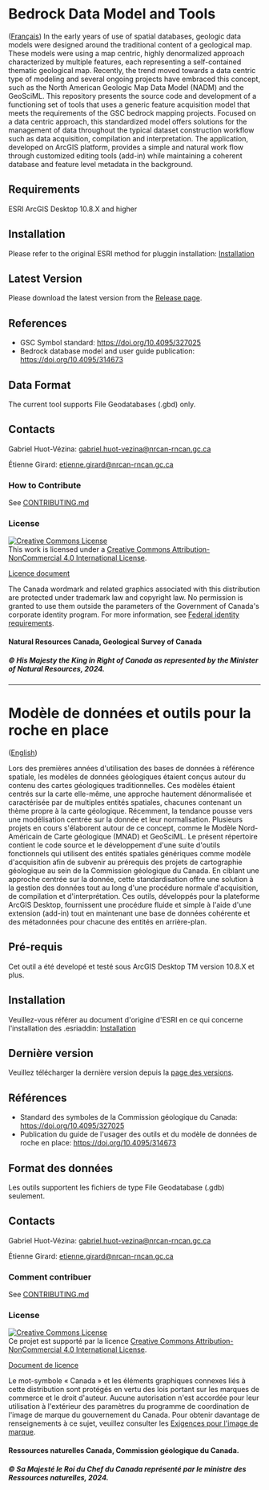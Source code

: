 # Bedrock Data Model and Tools

([Français](#Modèle-de-données-et-outils-pour-la-roche-en-place))
In the early years of use of spatial databases, geologic data models were designed around the traditional content of a geological map. These models were using a map centric, highly denormalized approach characterized by multiple features, each representing a self-contained thematic geological map. Recently, the trend moved towards a data centric type of modeling and several ongoing projects have embraced this concept, such as the North American Geologic Map Data Model (NADM) and the GeoSciML. This repository presents the source code and development of a functioning set of tools that uses a generic feature acquisition model that meets the requirements of the GSC bedrock mapping projects. Focused on a data centric approach, this standardized model offers solutions for the management of data throughout the typical dataset construction workflow such as data acquisition, compilation and interpretation. The application, developed on ArcGIS platform, provides a simple and natural work flow through customized editing tools (add-in) while maintaining a coherent database and feature level metadata in the background.

## Requirements

ESRI ArcGIS Desktop 10.8.X and higher

## Installation

Please refer to the original ESRI method for pluggin installation:
[Installation](https://desktop.arcgis.com/en/arcmap/latest/analyze/python-addins/sharing-and-installing-add-ins.htm)

## Latest Version

Please download the latest version from the [Release page](https://github.com/NRCan/GSC-Bedrock-Data-Model-and-Tools/releases).

## References

* GSC Symbol standard: https://doi.org/10.4095/327025
* Bedrock database model and user guide publication: https://doi.org/10.4095/314673

## Data Format

The current tool supports File Geodatabases (.gbd) only.

## Contacts

Gabriel Huot-Vézina: gabriel.huot-vezina@nrcan-rncan.gc.ca

Étienne Girard: etienne.girard@nrcan-rncan.gc.ca

### How to Contribute

See [CONTRIBUTING.md](CONTRIBUTING.md)

### License
<a rel="license" href="http://creativecommons.org/licenses/by-nc/4.0/"><img alt="Creative Commons License" style="border-width:0" src="https://i.creativecommons.org/l/by-nc/4.0/88x31.png" /></a><br />This work is licensed under a <a rel="license" href="http://creativecommons.org/licenses/by-nc/4.0/">Creative Commons Attribution-NonCommercial 4.0 International License</a>.

[Licence document](LICENCE.txt)

The Canada wordmark and related graphics associated with this distribution are protected under trademark law and copyright law. No permission is granted to use them outside the parameters of the Government of Canada's corporate identity program. For more information, see [Federal identity requirements](https://www.canada.ca/en/treasury-board-secretariat/topics/government-communications/federal-identity-requirements.html).

#### Natural Resources Canada, Geological Survey of Canada
##### © His Majesty the King in Right of Canada as represented by the Minister of Natural Resources, 2024.

______________________

# Modèle de données et outils pour la roche en place

([English](#Bedrock-Data-Model-and-Tools))

Lors des premières années d'utilisation des bases de données à référence spatiale, les modèles de données géologiques étaient conçus autour du contenu des cartes géologiques traditionnelles. Ces modèles étaient centrés sur la carte elle-même, une approche hautement dénormalisée et caractérisée par de multiples entités spatiales, chacunes contenant un thème propre à la carte géologique. Récemment, la tendance pousse vers une modélisation centrée sur la donnée et leur normalisation. Plusieurs projets en cours s'élaborent autour de ce concept, comme le Modèle Nord-Américain de Carte géologique (MNAD) et GeoSciML. Le présent répertoire contient le code source et le développement d'une suite d'outils fonctionnels qui utilisent des entités spatiales génériques comme modèle d'acquisition afin de subvenir au prérequis des projets de cartographie géologique au sein de la Commission géologique du Canada. En ciblant une approche centrée sur la donnée, cette standardisation offre une solution à la gestion des données tout au long d'une procédure normale d'acquisition, de compilation et d'interprétation. Ces outils, développés pour la plateforme ArcGIS Desktop, fournissent une procédure fluide et simple à l'aide d'une extension (add-in) tout en maintenant une base de données cohérente et des métadonnées pour chacune des entités en arrière-plan.

## Pré-requis

Cet outil a été developé et testé sous ArcGIS Desktop TM version 10.8.X et plus.

## Installation

Veuillez-vous référer au document d'origine d'ESRI en ce qui concerne l'installation des .esriaddin:
[Installation](https://desktop.arcgis.com/en/arcmap/latest/analyze/python-addins/sharing-and-installing-add-ins.htm)

## Dernière version

Veuillez télécharger la dernière version depuis la [page des versions](https://github.com/NRCan/GSC-Bedrock-Data-Model-and-Tools/releases).

## Références

* Standard des symboles de la Commission géologique du Canada: https://doi.org/10.4095/327025
* Publication du guide de l'usager des outils et du modèle de données de roche en place: https://doi.org/10.4095/314673

## Format des données

Les outils supportent les fichiers de type File Geodatabase (.gdb) seulement.

## Contacts

Gabriel Huot-Vézina: gabriel.huot-vezina@nrcan-rncan.gc.ca

Étienne Girard: etienne.girard@nrcan-rncan.gc.ca

### Comment contribuer

See [CONTRIBUTING.md](CONTRIBUTING.md)

### License
<a rel="license" href="http://creativecommons.org/licenses/by-nc/4.0/"><img alt="Creative Commons License" style="border-width:0" src="https://i.creativecommons.org/l/by-nc/4.0/88x31.png" /></a><br />Ce projet est supporté par la licence <a rel="license" href="http://creativecommons.org/licenses/by-nc/4.0/">Creative Commons Attribution-NonCommercial 4.0 International License</a>.

[Document de licence](LICENCE_French.txt)

Le mot-symbole « Canada » et les éléments graphiques connexes liés à cette distribution sont protégés en vertu des lois portant sur les marques de commerce et le droit d'auteur. Aucune autorisation n'est accordée pour leur utilisation à l'extérieur des paramètres du programme de coordination de l'image de marque du gouvernement du Canada. Pour obtenir davantage de renseignements à ce sujet, veuillez consulter les [Exigences pour l'image de marque](https://www.canada.ca/fr/secretariat-conseil-tresor/sujets/communications-gouvernementales/exigences-image-marque.html).

#### Ressources naturelles Canada, Commission géologique du Canada.
##### © Sa Majesté le Roi du Chef du Canada représenté par le ministre des Ressources naturelles, 2024.
